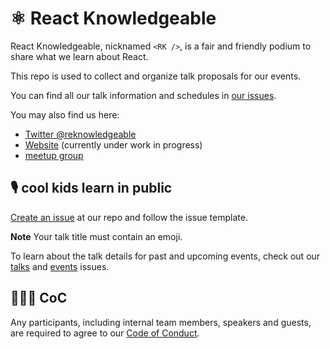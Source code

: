 # ⚛️ React Knowledgeable

React Knowledgeable, nicknamed `<RK />`, is a fair and friendly podium to share what we learn about React.

This repo is used to collect and organize talk proposals for our events.


You can find all our talk information and schedules in [our issues](https://github.com/Shopee/react-knowledgeable/issues).

You may also find us here:

- [Twitter @reknowledgeable](https://twitter.com/reknowledgeable)
- [Website](https://reactknowledgeable.org/) (currently under work in progress)
- [meetup group](https://www.meetup.com/React-Knowledgeable)

## 🎙 cool kids learn in public

[Create an issue](https://github.com/react-knowledgeable/talks/issues/new?assignees=&labels=talk&template=talk.md&title=%E2%9A%A1%EF%B8%8F+how+not+to+get+caught+and+be+eaten) at our repo and follow the issue template.

**Note** Your talk title must contain an emoji.

To learn about the talk details for past and upcoming events, check out our [talks](https://github.com/react-knowledgeable/talks/labels/talk) and [events](https://github.com/react-knowledgeable/talks/labels/event) issues.


## 👨🏻‍⚖️ CoC

Any participants, including internal team members, speakers and guests, are required to agree to our [Code of Conduct](CoC.md).
